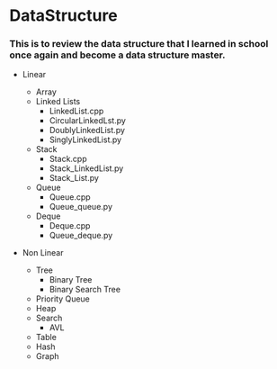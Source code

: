 # DataStructure

### This is to review the data structure that I learned in school once again and become a data structure master.

- Linear 
    - Array
    - Linked Lists
        - LinkedList.cpp
        - CircularLinkedLst.py
        - DoublyLinkedList.py
        - SinglyLinkedList.py
    - Stack
        - Stack.cpp
        - Stack_LinkedList.py
        - Stack_List.py
    - Queue
        - Queue.cpp
        - Queue_queue.py
    - Deque
        - Deque.cpp
        - Queue_deque.py

- Non Linear
    - Tree
        - Binary Tree
        - Binary Search Tree
    - Priority Queue
    - Heap
    - Search
        - AVL
    - Table
    - Hash
    - Graph